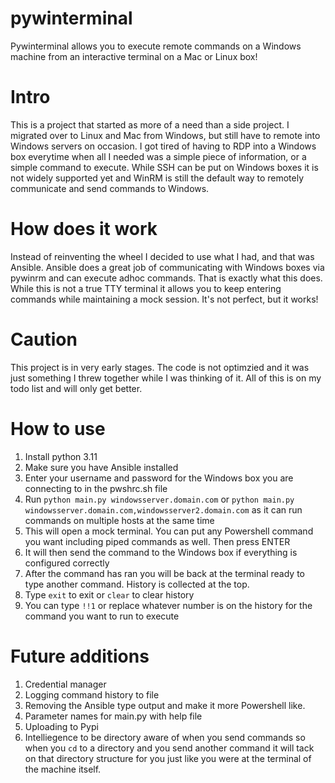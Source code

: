 # pywinterminal

Pywinterminal allows you to execute remote commands on a Windows machine from an interactive terminal on a Mac or Linux box!

# Intro

This is a project that started as more of a need than a side project. I migrated over to Linux and Mac from Windows, but still have to remote into Windows servers on occasion. I got tired of having to RDP into a Windows box everytime when all I needed was a simple piece of information, or a simple command to execute. While SSH can be put on Windows boxes it is not widely supported yet and WinRM is still
the default way to remotely communicate and send commands to Windows.

# How does it work

Instead of reinventing the wheel I decided to use what I had, and that was Ansible. Ansible does a great job of communicating with Windows boxes via pywinrm and can execute adhoc commands. That is exactly what this does. While this is not a true TTY terminal it allows you to keep entering commands while maintaining a mock session. It's not perfect, but it works!

# Caution

This project is in very early stages. The code is not optimzied and it was just something I threw together while I was thinking of it.
All of this is on my todo list and will only get better.

# How to use

1. Install python 3.11
2. Make sure you have Ansible installed
3. Enter your username and password for the Windows box you are connecting to in the pwshrc.sh file
4. Run `python main.py windowsserver.domain.com` or `python main.py windowsserver.domain.com,windowsserver2.domain.com` as
   it can run commands on multiple hosts at the same time
5. This will open a mock terminal. You can put any Powershell command you want including piped commands as well. Then press ENTER
6. It will then send the command to the Windows box if everything is configured correctly
7. After the command has ran you will be back at the terminal ready to type another command. History is collected at the top.
8. Type `exit` to exit or `clear` to clear history
9. You can type `!!1` or replace whatever number is on the history for the command you want to run to execute

# Future additions

1. Credential manager
2. Logging command history to file
3. Removing the Ansible type output and make it more Powershell like.
4. Parameter names for main.py with help file
5. Uploading to Pypi
6. Intelliegence to be directory aware of when you send commands so when you `cd` to a directory and you send another command
   it will tack on that directory structure for you just like you were at the terminal of the machine itself.
